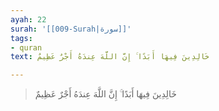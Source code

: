 ```yaml
---
ayah: 22
surah: '[[009-Surah|سورة]]'
tags:
- quran
text: خَالِدِينَ فِيهَا أَبَدًا ۚ إِنَّ اللَّهَ عِندَهُ أَجْرٌ عَظِيمٌ

---
```

> خَالِدِينَ فِيهَا أَبَدًا ۚ إِنَّ اللَّهَ عِندَهُ أَجْرٌ عَظِيمٌ
